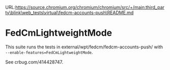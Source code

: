 URL:https://source.chromium.org/chromium/chromium/src/+/main:third_party\blink\web_tests\virtual\fedcm-accounts-push\README.md
# FedCmLightweightMode
This suite runs the tests in external/wpt/fedcm/fedcm-accounts-push/ with
`--enable-features=FedCmLightweightMode`.

See crbug.com/414428747.
